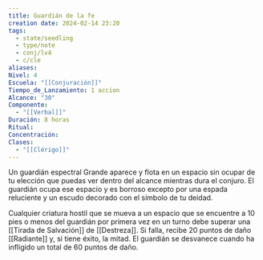 ```yaml
---
title: Guardián de la fe
creation date: 2024-02-14 23:20
tags:
  - state/seedling
  - type/note
  - conj/lv4
  - c/cle
aliases: 
Nivel: 4
Escuela: "[[Conjuración]]"
Tiempo_de_Lanzamiento: 1 accion
Alcance: "30"
Componente:
  - "[[Verbal]]"
Duración: 8 horas
Ritual: 
Concentración: 
Clases:
  - "[[Clérigo]]"
---
```

Un guardián espectral Grande aparece y flota en un espacio sin ocupar de tu elección que puedas ver dentro del alcance mientras dura el conjuro. El guardián ocupa ese espacio y es borroso excepto por una espada reluciente y un escudo decorado con el símbolo de tu deidad.

Cualquier criatura hostil que se mueva a un espacio que se encuentre a 10 pies o menos del guardián por primera vez en un turno debe superar una [[Tirada de Salvación]] de [[Destreza]]. Si falla, recibe 20 puntos de daño [[Radiante]] y, si tiene éxito, la mitad. El guardián se desvanece cuando ha infligido un total de 60 puntos de daño.